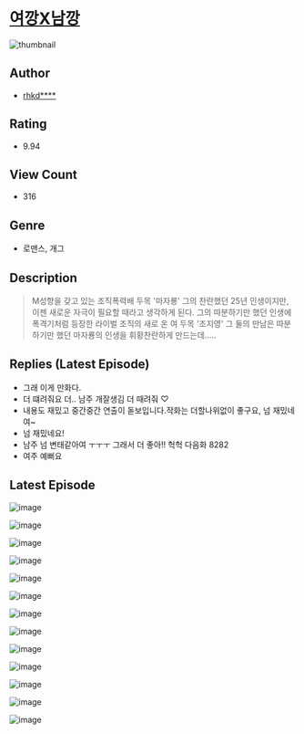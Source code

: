 # [여깡X남깡](https://comic.naver.com/challenge/list?titleId=811340)
![thumbnail](https://image-comic.pstatic.net/user_contents_data/challenge_comic/2023/05/25/353754/upload_7233115692037529910_480x623.jpeg)

## Author
- [rhkd****](https://comic.naver.com/artistTitle?id=353754)

## Rating
- 9.94

## View Count
- 316

## Genre
- 로맨스, 개그

## Description
> M성향을 갖고 있는 조직폭력배 두목 '마자룡' 그의 찬란했던 25년 인생이지만, 이젠 새로운 자극이 필요할 때라고 생각하게 된다. 그의 따분하기만 했던 인생에 폭격기처럼 등장한 라이벌 조직의 새로 온 여 두목 '조지영' 그 둘의 만남은 따분하기만 했던 마자룡의 인생을 휘황찬란하게 만드는데.....

## Replies (Latest Episode)
- 그래 이게 만화다.
- 더 떄려줘요 더.. 남주 개잘생김 더 때려줘 ♡
- 내용도 재밌고 중간중간 연출이 돋보입니다.작화는 더할나위없이 좋구요, 넘 재밌네여~
- 넘 재밌네요!
- 남주 넘 변태같아여 ㅜㅜㅜ 그래서 더 좋아!! 헉헉 다음화 8282
- 여주 예뻐요

## Latest Episode
![image](https://image-comic.pstatic.net/user_contents_data/challenge_comic/2023/05/25/353754/upload_3474863795945824563.jpeg)

![image](https://image-comic.pstatic.net/user_contents_data/challenge_comic/2023/05/25/353754/upload_7089281755583296569.jpeg)

![image](https://image-comic.pstatic.net/user_contents_data/challenge_comic/2023/05/25/353754/upload_7162190393951728441.jpeg)

![image](https://image-comic.pstatic.net/user_contents_data/challenge_comic/2023/05/25/353754/upload_7075826142789318966.jpeg)

![image](https://image-comic.pstatic.net/user_contents_data/challenge_comic/2023/05/25/353754/upload_3833746603897992802.jpeg)

![image](https://image-comic.pstatic.net/user_contents_data/challenge_comic/2023/05/25/353754/upload_3703147896912360249.jpeg)

![image](https://image-comic.pstatic.net/user_contents_data/challenge_comic/2023/05/25/353754/upload_3978192705601026406.jpeg)

![image](https://image-comic.pstatic.net/user_contents_data/challenge_comic/2023/05/25/353754/upload_3761969363131971381.jpeg)

![image](https://image-comic.pstatic.net/user_contents_data/challenge_comic/2023/05/25/353754/upload_3474022855008739894.jpeg)

![image](https://image-comic.pstatic.net/user_contents_data/challenge_comic/2023/05/25/353754/upload_3474588913629409584.jpeg)

![image](https://image-comic.pstatic.net/user_contents_data/challenge_comic/2023/05/25/353754/upload_7364009235660158772.jpeg)

![image](https://image-comic.pstatic.net/user_contents_data/challenge_comic/2023/05/25/353754/upload_7147828757686335287.jpeg)

![image](https://image-comic.pstatic.net/user_contents_data/challenge_comic/2023/05/25/353754/upload_3487253290502533430.jpeg)
